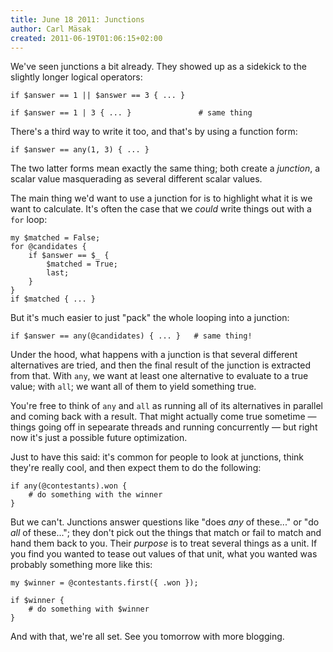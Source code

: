 ```yaml
---
title: June 18 2011: Junctions
author: Carl Mäsak
created: 2011-06-19T01:06:15+02:00
---
```

We've seen junctions a bit already. They showed up as a sidekick to the slightly longer logical operators:

    if $answer == 1 || $answer == 3 { ... }
    
    if $answer == 1 | 3 { ... }               # same thing

There's a third way to write it too, and that's by using a function form:

    if $answer == any(1, 3) { ... }

The two latter forms mean exactly the same thing; both create a *junction*, a scalar value masquerading as several different scalar values.

The main thing we'd want to use a junction for is to highlight what it is we want to calculate. It's often the case that we *could* write things out with a `for` loop:

    my $matched = False;
    for @candidates {
        if $answer == $_ {
            $matched = True;
            last;
        }
    }
    if $matched { ... }

But it's much easier to just "pack" the whole looping into a junction:

    if $answer == any(@candidates) { ... }   # same thing!

Under the hood, what happens with a junction is that several different alternatives are tried, and then the final result of the junction is extracted from that. With `any`, we want at least one alternative to evaluate to a true value; with `all`; we want all of them to yield something true.

You're free to think of `any` and `all` as running all of its alternatives in parallel and coming back with a result. That might actually come true sometime &mdash; things going off in sepearate threads and running concurrently &mdash; but right now it's just a possible future optimization.

Just to have this said: it's common for people to look at junctions, think they're really cool, and then expect them to do the following:

    if any(@contestants).won {
        # do something with the winner
    }

But we can't. Junctions answer questions like "does *any* of these..." or "do *all* of these..."; they don't pick out the things that match or fail to match and hand them back to you. Their *purpose* is to treat several things as a unit. If you find you wanted to tease out values of that unit, what you wanted was probably something more like this:

    my $winner = @contestants.first({ .won });
    
    if $winner {
        # do something with $winner
    }

And with that, we're all set. See you tomorrow with more blogging.
